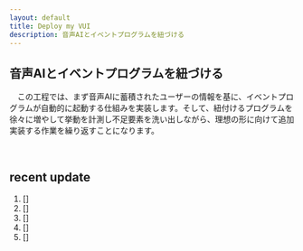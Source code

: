 ```yaml
---
layout: default
title: Deploy my VUI
description: 音声AIとイベントプログラムを紐づける
---
```



## **音声AIとイベントプログラムを紐づける**

　この工程では、まず音声AIに蓄積されたユーザーの情報を基に、イベントプログラムが自動的に起動する仕組みを実装します。そして、紐付けるプログラムを徐々に増やして挙動を計測し不足要素を洗い出しながら、理想の形に向けて追加実装する作業を繰り返すことになります。

&emsp;

## **recent update**
1. []
2. []
3. []
4. []
5. []
